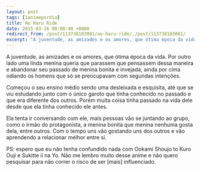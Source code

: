 ```yaml
---
layout: post
tags: [1animepordia]
title: Ao Haru Ride
date: 2015-03-16 00:00:40 +0000
redirect_from: /post/113738103081/ao-haru-ride/,/post/113738103081/
excerpt: "A juventude, as amizades e os amores, que ótima época da vida. Por outro lado uma linda menina queria que parassem que pensassem dessa maneira e abandonar seu passado de menina bonita e invejada, ainda por cima odiando os homens que só se preocupavam com segundas intenções."
---
```


A juventude, as amizades e os amores, que ótima época da vida. Por outro
lado uma linda menina queria que parassem que pensassem dessa maneira e
abandonar seu passado de menina bonita e invejada, ainda por cima
odiando os homens que só se preocupavam com segundas intenções.

Começou o seu ensino médio sendo uma desleixada e esquisita, até que se
viu estudando junto com o único garoto que tinha conhecido no passado e
que era diferente dos outros. Porém muita coisa tinha passado na vida
dele desde que ela tinha conhecido ele antes.

Ela tenta ir conversando com ele, mais pessoas vão se juntando ao grupo,
como o irmão do protagonista, a menina bonita que menina nenhuma gosta
dela, entre outros. Com o tempo uns vão gostando uns dos outros e vão
aprendendo a relacionar melhor entre si.

PS: espero que eu não tenha confundido nada com Ookami Shoujo to Kuro
Ouji e Sukitte ii na Yo. Não me lembro muito desse anime e não quero
pesquisar para não correr o risco de ser \[mais\] influenciado.


